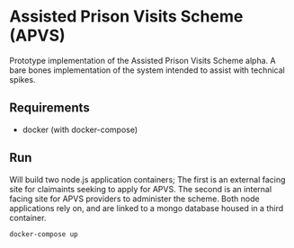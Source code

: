 # Assisted Prison Visits Scheme (APVS)

Prototype implementation of the Assisted Prison Visits Scheme alpha. A bare bones implementation of the system intended to assist with technical spikes.

## Requirements

* docker (with docker-compose)

## Run

Will build two node.js application containers; The first is an external facing site for claimaints seeking to apply for APVS. The second is an internal facing site for APVS providers to administer the scheme. Both node applications rely on, and are linked to a mongo database housed in a third container.

```
docker-compose up
```